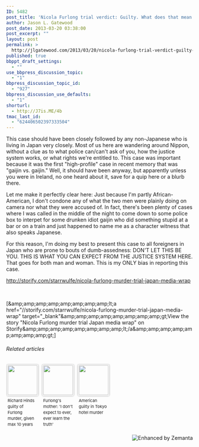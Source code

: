 ```yaml
---
ID: 5482
post_title: 'Nicola Furlong trial verdict: Guilty. What does that mean for expats in Japan?'
author: Jason L. Gatewood
post_date: 2013-03-20 03:38:00
post_excerpt: ""
layout: post
permalink: >
  http://jlgatewood.com/2013/03/20/nicola-furlong-trial-verdict-guilty-what-does-that-mean-for-expats-in-japan/
published: true
bbppt_draft_settings:
  - ""
use_bbpress_discussion_topic:
  - "1"
bbpress_discussion_topic_id:
  - "927"
bbpress_discussion_use_defaults:
  - "1"
shorturl:
  - http://J7is.ME/4b
tmac_last_id:
  - "624406502397333504"
---
```

This case should have been closely followed by any non-Japanese who is living in Japan very closely. Most of us here are wandering around Nippon, without a clue as to what police can/can't ask of you, how the justice system works, or what rights we're entitled to. This case was important because it was the first "high-profile" case in recent memory that was "gaijin vs. gaijin." Well, it should have been anyway, but apparently unless you were in Ireland, no one heard about it, save for a quip here or a blurb there.

Let me make it perfectly clear here: Just because I'm partly African-American, I don't condone any of what the two men were plainly doing on camera nor what they were accused of. In fact, there's been plenty of cases where I was called in the middle of the night to come down to some police box to interpet for some drunken idiot gaijin who did something stupid at a bar or on a train and just happened to name me as a character witness that also speaks Japanese.

For this reason, I'm doing my best to present this case to all foreigners in Japan who are prone to bouts of dumb-assedness: DON'T LET THIS BE YOU. THIS IS WHAT YOU CAN EXPECT FROM THE JUSTICE SYSTEM HERE. That goes for both man and woman. This is my ONLY bias in reporting this case.


http://storify.com/starrwulfe/nicola-furlong-murder-trial-japan-media-wrap

&nbsp;

<noscript>[&amp;amp;amp;amp;amp;amp;amp;amp;amp;lt;a href="//storify.com/starrwulfe/nicola-furlong-murder-trial-japan-media-wrap" target="_blank"&amp;amp;amp;amp;amp;amp;amp;amp;amp;gt;View the story "Nicola Furlong murder trial Japan media wrap" on Storify&amp;amp;amp;amp;amp;amp;amp;amp;amp;lt;/a&amp;amp;amp;amp;amp;amp;amp;amp;amp;gt;]</noscript>
<h6 class="zemanta-related-title" style="font-size: 1em;">Related articles</h6>
<ul class="zemanta-article-ul zemanta-article-ul-image" style="margin: 0; padding: 0; overflow: hidden;">
	<li class="zemanta-article-ul-li-image zemanta-article-ul-li" style="padding: 0; background: none; list-style: none; display: block; float: left; vertical-align: top; text-align: left; width: 84px; font-size: 11px; margin: 2px 10px 10px 2px;"><a style="box-shadow: 0px 0px 4px #999; padding: 2px; display: block; border-radius: 2px; text-decoration: none;" href="http://japandailypress.com/richard-hinds-guilty-of-furlong-murder-given-max-10-years-in-tokyo-court-1925391" target="_blank"><img style="padding: 0; margin: 0; border: 0; display: block; width: 80px; max-width: 100%;" src="http://jlgatewood.com.previewdns.com/wp-content/uploads/2013/03/153418846_80_802.jpg" alt="" /></a><a style="display: block; overflow: hidden; text-decoration: none; line-height: 12pt; height: 80px; padding: 5px 2px 0 2px;" href="http://japandailypress.com/richard-hinds-guilty-of-furlong-murder-given-max-10-years-in-tokyo-court-1925391" target="_blank">Richard Hinds guilty of Furlong murder, given max 10 years in Tokyo court</a></li>
	<li class="zemanta-article-ul-li-image zemanta-article-ul-li" style="padding: 0; background: none; list-style: none; display: block; float: left; vertical-align: top; text-align: left; width: 84px; font-size: 11px; margin: 2px 10px 10px 2px;"><a style="box-shadow: 0px 0px 4px #999; padding: 2px; display: block; border-radius: 2px; text-decoration: none;" href="http://www.japantimes.co.jp/community/2013/03/19/issues/furlongs-mother-i-dont-expect-to-ever-ever-learn-the-truth/" target="_blank"><img style="padding: 0; margin: 0; border: 0; display: block; width: 80px; max-width: 100%;" src="http://jlgatewood.com.previewdns.com/wp-content/uploads/2013/03/153245150_80_801.jpg" alt="" /></a><a style="display: block; overflow: hidden; text-decoration: none; line-height: 12pt; height: 80px; padding: 5px 2px 0 2px;" href="http://www.japantimes.co.jp/community/2013/03/19/issues/furlongs-mother-i-dont-expect-to-ever-ever-learn-the-truth/" target="_blank">Furlong's mother: 'I don't expect to ever, ever learn the truth'</a></li>
	<li class="zemanta-article-ul-li-image zemanta-article-ul-li" style="padding: 0; background: none; list-style: none; display: block; float: left; vertical-align: top; text-align: left; width: 84px; font-size: 11px; margin: 2px 10px 10px 2px;"><a style="box-shadow: 0px 0px 4px #999; padding: 2px; display: block; border-radius: 2px; text-decoration: none;" href="http://edition.cnn.com/2013/03/19/world/asia/japan-american-murder-trial/index.html" target="_blank"><img style="padding: 0; margin: 0; border: 0; display: block; width: 80px; max-width: 100%;" src="http://jlgatewood.com.previewdns.com/wp-content/uploads/2013/03/153419958_80_801.jpg" alt="" /></a><a style="display: block; overflow: hidden; text-decoration: none; line-height: 12pt; height: 80px; padding: 5px 2px 0 2px;" href="http://edition.cnn.com/2013/03/19/world/asia/japan-american-murder-trial/index.html" target="_blank">American guilty in Tokyo hotel murder</a></li>
</ul>
<div class="zemanta-pixie" style="margin-top: 10px; height: 15px;"><a class="zemanta-pixie-a" title="Enhanced by Zemanta" href="http://www.zemanta.com/?px"><img class="zemanta-pixie-img" style="border: none; float: right;" src="http://img.zemanta.com/zemified_h.png?x-id=e07081b0-7de6-49c9-9add-feaa4e5e1bd6" alt="Enhanced by Zemanta" /></a></div>